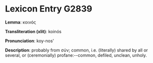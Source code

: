 # Lexicon Entry G2839

**Lemma**: κοινός

**Transliteration (xlit)**: koinós

**Pronunciation**: koy-nos'

**Description**:
probably from σύν; common, i.e. (literally) shared by all or several, or (ceremonially) profane:--common, defiled, unclean, unholy.

